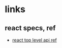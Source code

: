 # links 

## react specs, ref
  - [react top level api ref](https://reactjs.org/docs/react-api.html)